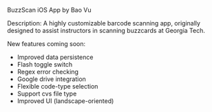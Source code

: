 BuzzScan iOS App
by Bao Vu

Description: A highly customizable barcode scanning app, originally designed to assist instructors in scanning buzzcards at Georgia Tech.

New features coming soon:
+ Improved data persistence
+ Flash toggle switch
+ Regex error checking
+ Google drive integration
+ Flexible code-type selection
+ Support cvs file type
+ Improved UI (landscape-oriented)
